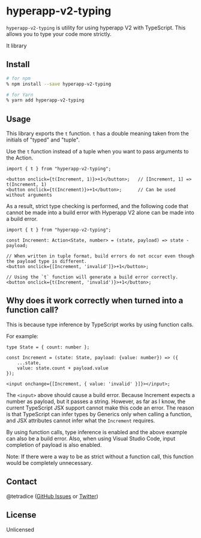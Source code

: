 # hyperapp-v2-typing

`hyperapp-v2-typing` is utility for using hyperapp V2 with TypeScript. This allows you to type your code more strictly.

It library 

## Install

```sh
# for npm
% npm install --save hyperapp-v2-typing

# for Yarn
% yarn add hyperapp-v2-typing
```

## Usage

This library exports the `t` function. `t` has a double meaning taken from the initials of "typed" and "tuple".

Use the `t` function instead of a tuple when you want to pass arguments to the Action.

```tsx
import { t } from "hyperapp-v2-typing";

<button onclick={t(Increment, 1)}>+1</button>;   // [Increment, 1] => t(Increment, 1)
<button onclick={t(Increment)}>+1</button>;      // Can be used without arguments
```

As a result, strict type checking is performed, and the following code that cannot be made into a build error with Hyperapp V2 alone can be made into a build error.

```tsx
import { t } from "hyperapp-v2-typing";

const Increment: Action<State, number> = (state, payload) => state - payload;

// When written in tuple format, build errors do not occur even though the payload type is different.
<button onclick={[Increment, 'invalid']}>+1</button>; 

// Using the `t` function will generate a build error correctly.
<button onclick={t(Increment, 'invalid')}>+1</button>; 
```

## Why does it work correctly when turned into a function call?

This is because type inference by TypeScript works by using function calls.

For example:

```tsx
type State = { count: number };

const Increment = (state: State, payload: {value: number}) => ({
    ...state,
    value: state.count + payload.value
});

<input onchange={[Increment, { value: 'invalid' }]}></input>;
```

The `<input>` above should cause a build error. Because Increment expects a number as payload, but it passes a string. However, as far as I know, the current TypeScript JSX support cannot make this code an error. The reason is that TypeScript can infer types by Generics only when calling a function, and JSX attributes cannot infer what the `Increment` requires.

By using function calls, type inference is enabled and the above example can also be a build error. Also, when using Visual Studio Code, input completion of payload is also enabled.

Note: If there were a way to be as strict without a function call, this function would be completely unnecessary.

## Contact
@tetradice ([GitHub Issues](https://github.com/tetradice/hyperapp-typing/issues) or [Twitter](https://twitter.com/tetradice))


## License
Unlicensed